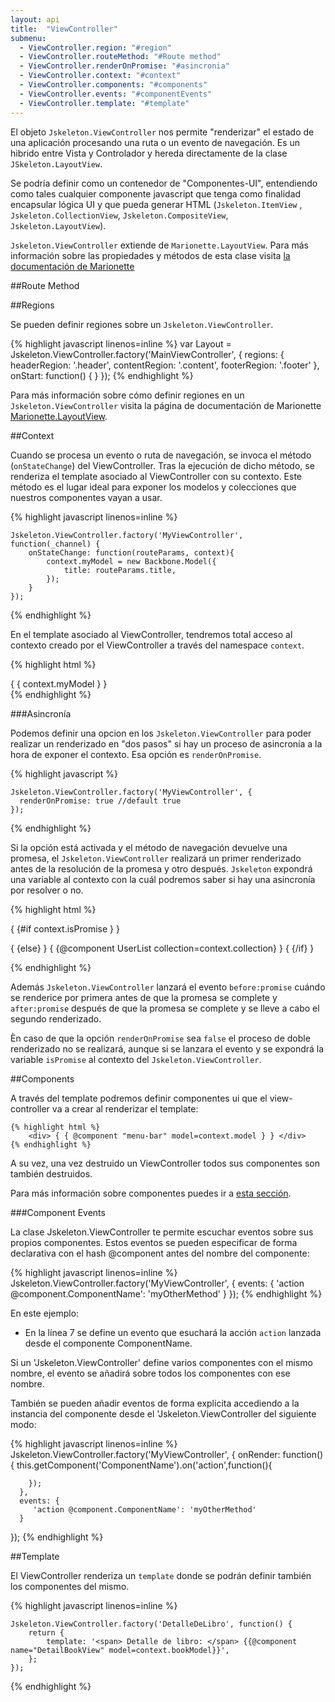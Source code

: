 ```yaml
---
layout: api
title:  "ViewController"
submenu:
  - ViewController.region: "#region"
  - ViewController.routeMethod: "#Route method"
  - ViewController.renderOnPromise: "#asincronia"
  - ViewController.context: "#context"
  - ViewController.components: "#components"
  - ViewController.events: "#componentEvents"
  - ViewController.template: "#template"
---
```


El objeto `Jskeleton.ViewController` nos permite "renderizar" el estado de una aplicación procesando una ruta o un evento de navegación. Es un hibrido entre Vista y Controlador y hereda directamente de la clase `JSkeleton.LayoutView`.

Se podría definir como un contenedor de "Componentes-UI", entendiendo como tales cualquier componente javascript que tenga como finalidad encapsular lógica UI y que pueda generar HTML (`Jskeleton.ItemView` , `Jskeleton.CollectionView`, `Jskeleton.CompositeView`, `Jskeleton.LayoutView`).

`Jskeleton.ViewController` extiende de `Marionette.LayoutView`. Para más información sobre las propiedades y métodos de esta clase visita [la documentación de Marionette](http://marionettejs.com/docs/v2.4.1/marionette.layoutview.html)

##Route Method

##Regions

Se pueden definir regiones sobre un `Jskeleton.ViewController`.

  {% highlight javascript linenos=inline %}
    var Layout = Jskeleton.ViewController.factory('MainViewController', {
        regions: {
            headerRegion: '.header',
            contentRegion: '.content',
            footerRegion: '.footer'
        },
        onStart: function() {
        }
    });
  {% endhighlight %}


Para más información sobre cómo definir regiones en un `Jskeleton.ViewController` visita la página de documentación de Marionette [Marionette.LayoutView](http://marionettejs.com/docs/v2.4.1/marionette.layoutview.html).

##Context
<!--
Cuando se procesa un evento o ruta de navegación, un método del view-controller es invocado (para ver más información sobre que método ir a: ); tras la ejecución de dicho método, se renderiza el template asociado al view controller con el contexto del view controller. Por tanto dicho método es ideal para inflar el contexto que el template va a consumir y exponer los modelos y colecciones que los componentes del template vayan a usar.
-->
Cuando se procesa un evento o ruta de navegación, se invoca el método (`onStateChange`) del ViewController. Tras la ejecución de dicho método, se renderiza el template asociado al ViewController con su contexto. Este método es el lugar ideal para exponer los modelos y colecciones que nuestros componentes vayan a usar.

  {% highlight javascript linenos=inline %}

    Jskeleton.ViewController.factory('MyViewController', function(_channel) {
        onStateChange: function(routeParams, context){
            context.myModel = new Backbone.Model({
                title: routeParams.title,
            });
        }
    });

  {% endhighlight %}

En el template asociado al ViewController, tendremos total acceso al contexto creado por el ViewController a través del namespace `context`.

  {% highlight html %}
      <div> { { context.myModel } } </div>
  {% endhighlight %}

###Asincronía

Podemos definir una opcion en los `Jskeleton.ViewController` para poder realizar un renderizado en "dos pasos" si hay un proceso de asincronía a la hora de exponer el contexto.
Esa opción es `renderOnPromise`.

  {% highlight javascript %}

    Jskeleton.ViewController.factory('MyViewController', {
      renderOnPromise: true //default true
    });

  {% endhighlight %}

Si la opción está activada y el método de navegación devuelve una promesa, el `Jskeleton.ViewController` realizará un primer renderizado antes de la resolución de la promesa y otro después. `Jskeleton` expondrá una variable al contexto con la cuál podremos saber si hay una asincronía por resolver o no.

  {% highlight html %}

{ {#if context.isPromise } }
        <div class="spinner"></div>
{ {else} }
        { {@component UserList collection=context.collection} }
{ {/if} }

  {% endhighlight %}

Además `Jskeleton.ViewController` lanzará el evento `before:promise` cuándo se renderice por primera antes de que la promesa se complete y `after:promise` después de que la promesa se complete y se lleve a cabo el segundo renderizado.

Èn caso de que la opción `renderOnPromise` sea `false` el proceso de doble renderizado no se realizará, aunque si se lanzara el evento y se expondrá la variable `isPromise` al contexto del `Jskeleton.ViewController`.

##Components

A través del template podremos definir componentes ui que el view-controller va a crear al renderizar el template:

    {% highlight html %}
        <div> { { @component "menu-bar" model=context.model } } </div>
    {% endhighlight %}

A su vez, una vez destruido un ViewController todos sus componentes son también destruidos.

Para más información sobre componentes puedes ir a [esta sección](/api-reference/components/).

###Component Events

La clase Jskeleton.ViewController te permite escuchar eventos sobre sus propios componentes.
Estos eventos se pueden especificar de forma declarativa con el hash @component antes del nombre del componente:

{% highlight javascript linenos=inline %}
  Jskeleton.ViewController.factory('MyViewController', {
      events: {
         'action @component.ComponentName': 'myOtherMethod'
      }
  });
{% endhighlight %}

En este ejemplo:

* En la línea 7 se define un evento que esuchará la acción `action` lanzada desde el componente ComponentName.

Si un 'Jskeleton.ViewController' define varios componentes con el mismo nombre, el evento se añadirá sobre todos los componentes con ese nombre.

También se pueden añadir eventos de forma explicita accediendo a la instancia del componente desde el 'Jskeleton.ViewController del siguiente modo:

{% highlight javascript linenos=inline %}
  Jskeleton.ViewController.factory('MyViewController', {
      onRender: function(){
        this.getComponent('ComponentName').on('action',function(){

        });
      },
      events: {
         'action @component.ComponentName': 'myOtherMethod'
      }
  });
{% endhighlight %}

##Template

El ViewController renderiza un `template` donde se podrán definir también los componentes del mismo.

  {% highlight javascript linenos=inline %}

    Jskeleton.ViewController.factory('DetalleDeLibro', function() {
        return {
            template: '<span> Detalle de libro: </span> {{@component name="DetailBookView" model=context.bookModel}}',
        };
    });

  {% endhighlight %}


